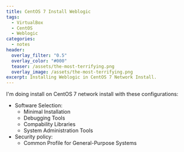 ```yaml
---
title: CentOS 7 Install Weblogic
tags:
  - VirtualBox
  - CentOS
  - Weblogic
categories:
  - notes
header:
  overlay_filter: "0.5"
  overlay_color: "#000"
  teaser: /assets/the-most-terrifying.png
  overlay_image: /assets/the-most-terrifying.png
excerpt: Installing Weblogic in CentOS 7 Network Install.
---
```

I'm doing install on CentOS 7 network install with these configurations:
- Software Selection:
  - Minimal Installation
  - Debugging Tools
  - Compability Libraries
  - System Administration Tools
- Security policy: 
  - Common Profile for General-Purpose Systems

